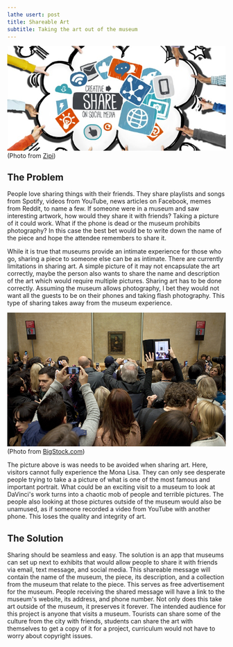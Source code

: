 ```yaml
---
lathe usert: post
title: Shareable Art
subtitle: Taking the art out of the museum
---
```

![share](./share.jpg)
(Photo from [Zipi](http://www.zippi.co.uk/))

## The Problem
People love sharing things with their friends. They share playlists and songs from Spotify, videos from YouTube, news articles on Facebook, memes from Reddit, to name a few. If someone were in a museum and saw interesting artwork, how would they share it with friends? Taking a picture of it could work. What if the phone is dead or the museum prohibits photography? In this case the best bet would be to write down the name of the piece and hope the attendee remembers to share it.

While it is true that museums provide an intimate experience for those who go, sharing a piece to someone else can be as intimate. There are currently limitations in sharing art. A simple picture of it may not encapsulate the art correctly, maybe the person also wants to share the name and description of the art which would require multiple pictures. Sharing art has to be done correctly. Assuming the museum allows photography, I bet they would not want all the guests to be on their phones and taking flash photography. This type of sharing takes away from the museum experience.

![mona](./mona.jpg)
(Photo from [BigStock.com](http://BigStock.com/))

The picture above is was needs to be avoided when sharing art. Here, visitors cannot fully experience the Mona Lisa. They can only see desperate people trying to take a a picture of what is one of the most famous and important portrait. What could be an exciting visit to a museum to look at DaVinci's work turns into a chaotic mob of people and terrible pictures. The people also looking at those pictures outside of the museum would also be unamused, as if someone recorded a video from YouTube with another phone. This loses the quality and integrity of art.

## The Solution
Sharing should be seamless and easy. The solution is an app that museums can set up next to exhibits that would allow people to share it with friends via email, text message, and social media. This shareable message will contain the name of the museum, the piece, its description, and a collection from the museum that relate to the piece. This serves as free advertisement for the museum. People receiving the shared message will have a link to the museum's website, its address, and phone number. Not only does this take art outside of the museum, it preserves it forever. The intended audience for this project is anyone that visits a museum. Tourists can share some of the culture from the city with friends, students can share the art with themselves to get a copy of it for a project, curriculum would not have to worry about copyright issues.
